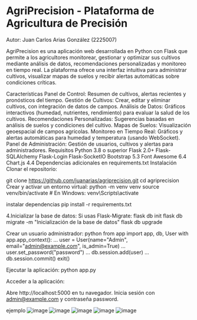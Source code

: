 # AgriPrecision - Plataforma de Agricultura de Precisión
Autor: Juan Carlos Arias González (2225007)

AgriPrecision es una aplicación web desarrollada en Python con Flask que permite a los agricultores monitorear, gestionar y optimizar sus cultivos mediante análisis de datos, recomendaciones personalizadas y monitoreo en tiempo real. La plataforma ofrece una interfaz intuitiva para administrar cultivos, visualizar mapas de suelos y recibir alertas automáticas sobre condiciones críticas.

Características
Panel de Control: Resumen de cultivos, alertas recientes y pronósticos del tiempo.
Gestión de Cultivos: Crear, editar y eliminar cultivos, con integración de datos de campos.
Análisis de Datos: Gráficos interactivos (humedad, nutrientes, rendimiento) para evaluar la salud de los cultivos.
Recomendaciones Personalizadas: Sugerencias basadas en análisis de suelos y condiciones del cultivo.
Mapas de Suelos: Visualización geoespacial de campos agrícolas.
Monitoreo en Tiempo Real: Gráficos y alertas automáticas para humedad y temperatura (usando WebSocket).
Panel de Administración: Gestión de usuarios, cultivos y alertas para administradores.
Requisitos
Python 3.8 o superior
Flask 2.0+
Flask-SQLAlchemy
Flask-Login
Flask-SocketIO
Bootstrap 5.3
Font Awesome 6.4
Chart.js 4.4
Dependencias adicionales en requirements.txt
Instalación
Clonar el repositorio:

git clone https://github.com/juanarias/agriprecision.git
cd agriprecision
Crear y activar un entorno virtual:
python -m venv venv
source venv/bin/activate # En Windows: venv\Scripts\activate

instalar dependencias
pip install -r requirements.txt

4.Inicializar la base de datos:
Si usas Flask-Migrate:
flask db init
flask db migrate -m "Inicialización de la base de datos"
flask db upgrade

Crear un usuario administrador:
python
from app import app, db, User
with app.app_context():
... user = User(name="Admin", email="admin@example.com", is_admin=True)
... user.set_password("password")
... db.session.add(user)
... db.session.commit()
exit()

Ejecutar la aplicación:
python app.py

Acceder a la aplicación:

Abre http://localhost:5000 en tu navegador.
Inicia sesión con admin@example.com y contraseña password.

ejemplo
![image](https://github.com/user-attachments/assets/e9390a6e-5473-4ff1-a70b-59710e60b1ff)
![image](https://github.com/user-attachments/assets/a4db221a-510e-40d6-8d06-afa3b5ac112a)
![image](https://github.com/user-attachments/assets/54231141-76c7-4f11-8b9d-3ce1197f5e22)
![image](https://github.com/user-attachments/assets/c9071726-754f-435a-a35e-60d2a4799733)
![image](https://github.com/user-attachments/assets/5598a6dc-aa3e-4d68-a8f9-7cc87c352336)





